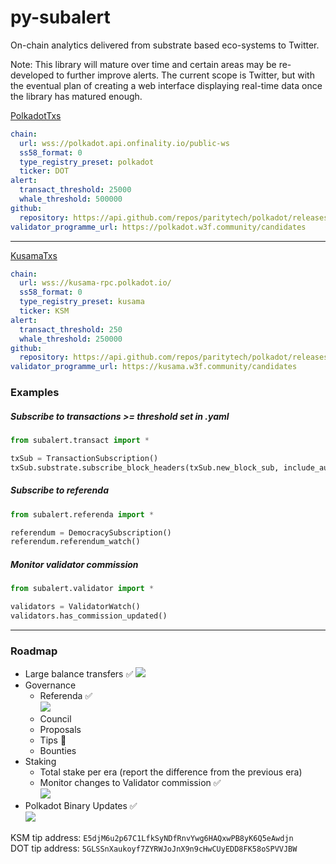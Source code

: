 # py-subalert

On-chain analytics delivered from substrate based eco-systems to Twitter.  

Note: This library will mature over time and certain areas may be re-developed to further improve alerts. The current scope is Twitter, but with the eventual plan of creating a web interface displaying real-time data once the library has matured enough.

[PolkadotTxs](https://twitter.com/PolkadotTxs) 
```yaml 
chain:
  url: wss://polkadot.api.onfinality.io/public-ws
  ss58_format: 0
  type_registry_preset: polkadot
  ticker: DOT
alert:
  transact_threshold: 25000
  whale_threshold: 500000
github:
  repository: https://api.github.com/repos/paritytech/polkadot/releases/latest
validator_programme_url: https://polkadot.w3f.community/candidates
```
---

[KusamaTxs](https://twitter.com/KusamaTxs)
```yaml
chain:
  url: wss://kusama-rpc.polkadot.io/
  ss58_format: 0
  type_registry_preset: kusama
  ticker: KSM
alert:
  transact_threshold: 250
  whale_threshold: 250000
github:
  repository: https://api.github.com/repos/paritytech/polkadot/releases/latest
validator_programme_url: https://kusama.w3f.community/candidates
```

### Examples

##### Subscribe to transactions >= threshold set in .yaml
```python
from subalert.transact import *

txSub = TransactionSubscription()
txSub.substrate.subscribe_block_headers(txSub.new_block_sub, include_author=True)
```

##### Subscribe to referenda
```python 
from subalert.referenda import *

referendum = DemocracySubscription()
referendum.referendum_watch()
```

##### Monitor validator commission
```python
from subalert.validator import *

validators = ValidatorWatch()
validators.has_commission_updated()
```

---

### Roadmap  
- Large balance transfers ✅
![](https://i.imgur.com/UK79bb8.png)
- Governance  
    - Referenda ✅   
    ![](https://i.imgur.com/7wdmhyg.png)
    - Council
    - Proposals 
    - Tips 🔄
    - Bounties
- Staking
    - Total stake per era (report the difference from the previous era)
    - Monitor changes to Validator commission ✅  
    ![](https://i.imgur.com/JY67kkv.png)
- Polkadot Binary Updates ✅  
![](https://i.imgur.com/lOVP4D5.png)



KSM tip address: `E5djM6u2p67C1LfkSyNDfRnvYwg6HAQxwPB8yK6Q5eAwdjn`  
DOT tip address: `5GLSSnXaukoyf7ZYRWJoJnX9n9cHwCUyEDD8FK58oSPVVJBW`
